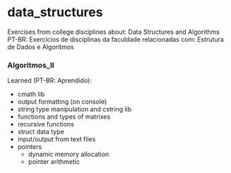 # data_structures
Exercises from college disciplines about: Data Structures and Algorithms<br /> 
PT-BR: Exercícios de disciplinas da faculdade relacionadas com: Estrutura de Dados e Algoritmos<br />

### Algoritmos_II
Learned (PT-BR: Aprendido):
- cmath lib
- output formatting (on console)
- string type manipulation and cstring lib
- functions and types of matrixes
- recursive functions
- struct data type
- input/output from text files
- pointers
  - dynamic memory allocation
  - pointer arithmetic
